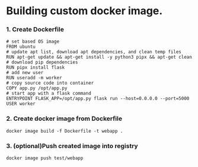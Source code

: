 # Building custom docker image.
### 1. Create Dockerfile
```
# set based OS image
FROM ubuntu
# update apt list, download apt dependencies, and clean temp files
RUN apt-get update && apt-get install -y python3 pipx && apt-get clean
# download pip dependencies
RUN pipx install flask
# add new user
RUN useradd -m worker
# copy source code into container
COPY app.py /opt/app.py
# start app with a flask command
ENTRYPOINT FLASK_APP=/opt/app.py flask run --host=0.0.0.0 --port=5000
USER worker
```
### 2. Create docker image from Dockerfile
```
docker image build -f Dockerfile -t webapp .
```
### 3. (optional)Push created image into registry
```
docker image push test/webapp
```
